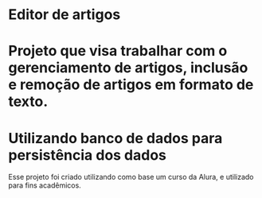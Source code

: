 # Editor de artigos
# Projeto que visa trabalhar com o gerenciamento de artigos, inclusão e remoção de artigos em formato de texto.
# Utilizando banco de dados para persistência dos dados
Esse projeto foi criado utilizando como base um curso da Alura, e utilizado para fins acadêmicos.
